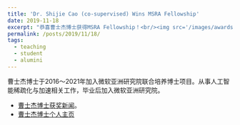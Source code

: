 ```yaml
---
title: 'Dr. Shijie Cao (co-supervised) Wins MSRA Fellowship'
date: 2019-11-18
excerpt: "恭喜曹士杰博士获得MSRA Fellowship！<br/><img src='/images/awards/shijie-short.jpg'>"
permalink: /posts/2019/11/18/
tags:
  - teaching
  - student
  - alumini
---
```


曹士杰博士于2016～2021年加入微软亚洲研究院联合培养博士项目。从事人工智能稀疏化与加速相关工作，毕业后加入微软亚洲研究院。
- [曹士杰博士获奖新闻](http://cs.hit.edu.cn/2019/1118/c11270a232986/pagem.htm)。
- [曹士杰博士个人主页](https://www.microsoft.com/en-us/research/people/shijiecao/)